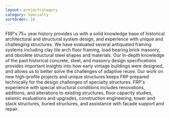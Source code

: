 ```yaml
---
layout: projectcategory
category: Specialty
sortOrder: 18
---
```

FRP\'s 75+ year history provides us with a solid knowledge base of historical architectural and structural system design, and experience with unique and challenging structures. We have evaluated several antiquated framing systems including clay tile arch floor framing, load bearing brick masonry, and obsolete structural steel shapes and materials. Our in-depth knowledge of the past historical concrete, steel, and masonry design specifications provides important insights into how early vintage buildings were designed, and allows us to better solve the challenges of adaptive reuse. Our work on new high-profile projects and unique structures keeps FRP prepared technically for the design challenges of specialty structures. FRP's experience with special structural conditions includes renovations, additions, and alterations to existing structures, floor capacity studies, seismic evaluations and upgrades, construction engineering, tower and stack structures, buried structures, and assistance with facade support and repair.



































